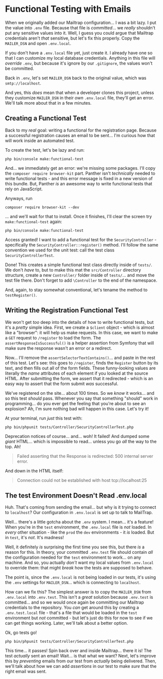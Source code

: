 # Functional Testing with Emails

When we originally added our Mailtrap configuration... I was a bit lazy. I put
the value into `.env` file. Because that file is *committed*... we *really*
shouldn't put any sensitive values into it. Well, I guess you could argue that
Mailtrap credentials aren't *that* sensitive, but let's fix this properly. Copy
the `MAILER_DSN` and open `.env.local`.

If you don't have a `.env.local` file yet, just create it. I already have one
so that I can customize my local database credentials. Anything in this file
will *override* `.env`, but because it's ignore by our `.gitignore`, the values
won't be committed.

Back in `.env`, let's set `MAILER_DSN` back to the original value, which was
`smtp://localhost`.

And yes, this *does* mean that when a developer clones this project, unless they
customize `MAILER_DSN` in their *own* `.env.local` file, they'll get an error.
We'll talk more about that in a few minutes.

## Creating a Functional Test

Back to my *real* goal: writing a functional for the registration page. Because
a successful registration causes an email to be sent... I'm curious how that will
work inside an automated test.

To create the test, let's be lazy and run:

```terminal
php bin/console make:functional-test
```

And... we immediately get an error: we're missing some packages. I'll copy the
`composer require browser-kit` part. Panther isn't *technically* needed to write
functional tests - and this error message is fixed in a new version of this bundle.
But, Panther *is* an awesome way to write functional tests that rely on JavaScript.

Anyways, run

```terminal
composer require browser-kit --dev
```

... and we'll wait for that to install. Once it finishes, I'll clear the screen
try `make:functional-test` again:

```terminal-silent
php bin/console make:functional-test
```

Access granted! I want to add a functional test for the `SecurityController` -
specifically the `SecurityController::register()` method. I'll follow the same
convention we used for the unit test: call the test class `SecurityControllerTest`.

Done! This creates a simple functional test class directly inside of `tests/`.
We don't *have* to, but to make this mat the `src/Controller` directory structure,
create a new `Controller/` folder inside of `tests/`... and move the test file there.
Don't forget to add `\Controller` to the end of the namespace.

And, again, to stay somewhat conventional, let's tename the method to `testRegister()`.

## Writing the Registration Functional Test

We won't get *too* deep into the details of how to write functional tests, but
it's a *pretty* simple idea. First, we create a `$client` object - which is almost
like a "browser": it will help us make requests. In this case, we want to make
a `GET` request to `/register` to load the form. The `assertResponseIsSuccessful()`
is a helper assertion from Symfony that will make sure the response wasn't an error
or a redirect.

Now... I'll remove the `assertSelectorTextContains()`... and paste in the rest
of this test. Let's see: this goes to `/register`, finds the `Register` button
by its text, and then fills out all of the form fields. These funny-looking
values are literally the *name* attributes of each element if you looked at the
source HTML. After submitting the form, we assert that it redirected - which
is an easy way to assert that the form submit *was* successful.

We've registered on the site... about 100 times. So we *know* it works... and
so this test *should* pass. Whenever you say that something "should" work in
programming... do you ever get the feeling that you're about to see an explosion?
Ah, I'm sure nothing bad will happen in this case. Let's try it!

At your terminal, run *just* this test with:

```terminal
php bin/phpunit tests/Controller/SecurityControllerTest.php
```

Deprecation notices of course... and... woh! It failed! And dumped some *giant*
HTML... which is impossible to read... unless you go *all* the way to the top.
Ah!

> Failed asserting that the Response is redirected: 500 internal server error.

And down in the HTML itself:

> Connection could not be established with host tcp://localhost:25

## The test Environment Doesn't Read .env.local

Huh. That's coming from sending the email... but why is it trying to connect to
`localhost`? Our configuration in `.env.local` is set up to talk to MailTrap.

Well... there's a little gotcha about the `.env` system. I mean... it's a feature!
When you're in the `test` environment, the `.env.local` file is *not* loaded.
In *every* other situation - like the `prod` the `dev` environments - it *is*
loaded. But in `test`, it's *not*. It's madness!

Well, it definitely *is* surprising the first time you see this, but there *is*
a reason for this. In theory, your committed `.env.test` file should contain
*all* the configuration needed for the `test` environment to work... on any
machine. And so, you actually *don't* want my local values from `.env.local`
to override them: that might *break* how the tests are supposed to behave.

The point is, since the `.env.local` is not being loaded in our tests, it's
using the `.env` settings for `MAILER_DSN`... which is connecting to `localhost`.

How can we fix this? The simplest answer is to copy the `MAILER_DSN` from
`.env.local` into `.env.test`. This isn't a *great* solution because `.env.test`
is committed... and so we would once again be committing our Mailtrap credentials
to the repository. You *can* get around this by creating a `.env.test.local`
file - that's a file that would be loaded in the `test` environment but *not*
committed - but let's just do this for now to see if we can get things working.
Later, we'll talk about a better option.

Ok, go tests go!

```terminal-silent
php bin/phpunit tests/Controller/SecurityControllerTest.php
```

This time... it passes! Spin back over and inside Mailtrap... there it is! The
test *actually* sent an email! Wait... is that what we want? Next, let's improve
this by *preventing* emails from our test from *actually* being delivered. Then,
we'll talk about how we can add *assertions* in our test to make *sure* that
the right email was sent.
